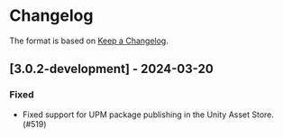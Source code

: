 # Changelog

The format is based on [Keep a Changelog](https://keepachangelog.com/en/1.1.0/).

## [3.0.2-development] - 2024-03-20

### Fixed

* Fixed support for UPM package publishing in the Unity Asset Store. (#519)
